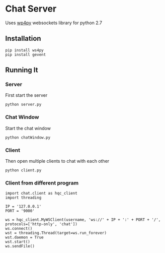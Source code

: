 # Chat Server
Uses [wp4py](https://ws4py.readthedocs.io/en/latest/) websockets library for python 2.7

## Installation
```
pip install ws4py
pip install gevent
```


## Running It
### Server
First start the server
```
python server.py
```
### Chat Window
Start the chat window
```
python chatWindow.py
```

### Client
Then open multiple clients to chat with each other
```
python client.py
```

### Client from different program
```
import chat.client as hqc_client
import threading

IP = '127.0.0.1'
PORT = '9000'

ws = hqc_client.MyWSClient(username, 'ws://' + IP + ':' + PORT + '/', protocols=['http-only', 'chat'])
ws.connect()
wst = threading.Thread(target=ws.run_forever)
wst.daemon = True
wst.start()
ws.sendFile()
```
